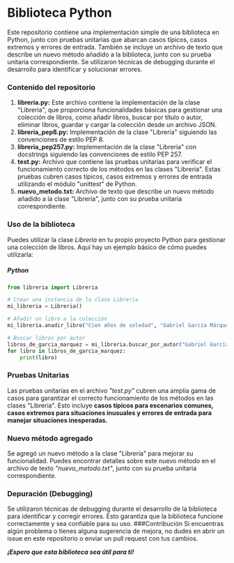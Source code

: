 # Biblioteca Python
Este repositorio contiene una implementación simple de una biblioteca en Python, junto con pruebas unitarias que abarcan casos típicos, casos extremos y errores de entrada. También se incluye un archivo de texto que describe un nuevo método añadido a la biblioteca, junto con su prueba unitaria correspondiente. Se utilizaron técnicas de debugging durante el desarrollo para identificar y solucionar errores.

### Contenido del repositorio
1. **libreria.py:** Este archivo contiene la implementación de la clase "Libreria", que proporciona funcionalidades básicas para gestionar una colección de libros, como añadir libros, buscar por título o autor, eliminar libros, guardar y cargar la colección desde un archivo JSON.
2. **libreria_pep8.py:** Implementación de la clase "Libreria" siguiendo las convenciones de estilo PEP 8.
3. **libreria_pep257.py:** Implementación de la clase "Libreria" con docstrings siguiendo las convenciones de estilo PEP 257.
4. **test.py:** Archivo que contiene las pruebas unitarias para verificar el funcionamiento correcto de los métodos en las clases "Libreria". Estas pruebas cubren casos típicos, casos extremos y errores de entrada utilizando el módulo "unittest" de Python.
5. **nuevo_metodo.txt:** Archivo de texto que describe un nuevo método añadido a la clase "Libreria", junto con su prueba unitaria correspondiente.

### Uso de la biblioteca
Puedes utilizar la clase *Libreria* en tu propio proyecto Python para gestionar una colección de libros. Aquí hay un ejemplo básico de cómo puedes utilizarla:
##### Python

```python
from libreria import Libreria

# Crear una instancia de la clase Libreria
mi_libreria = Libreria()

# Añadir un libro a la colección
mi_libreria.anadir_libro("Cien años de soledad", "Gabriel García Márquez", "Novela", 1967)

# Buscar libros por autor
libros_de_garcia_marquez = mi_libreria.buscar_por_autor("Gabriel García Márquez")
for libro in libros_de_garcia_marquez:
    print(libro)
```

### Pruebas Unitarias
Las pruebas unitarias en el archivo *"test.py"* cubren una amplia gama de casos para garantizar el correcto funcionamiento de los métodos en las clases "Libreria". Esto incluye **casos típicos para escenarios comunes, casos extremos para situaciones inusuales y errores de entrada para manejar situaciones inesperadas.**

### Nuevo método agregado
Se agregó un nuevo método a la clase "Libreria" para mejorar su funcionalidad. Puedes encontrar detalles sobre este nuevo método en el archivo de texto *"nuevo_metodo.txt"*, junto con su prueba unitaria correspondiente.

### Depuración (Debugging)
Se utilizaron técnicas de debugging durante el desarrollo de la biblioteca para identificar y corregir errores. Esto garantiza que la biblioteca funcione correctamente y sea confiable para su uso.
###Contribución
Si encuentras algún problema o tienes alguna sugerencia de mejora, no dudes en abrir un issue en este repositorio o enviar un pull request con tus cambios.

***¡Espero que esta biblioteca sea útil para ti!***
